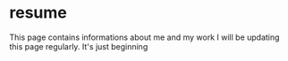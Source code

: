 # resume
This page contains informations about me and my work
I will be updating this page regularly.
It's just beginning
